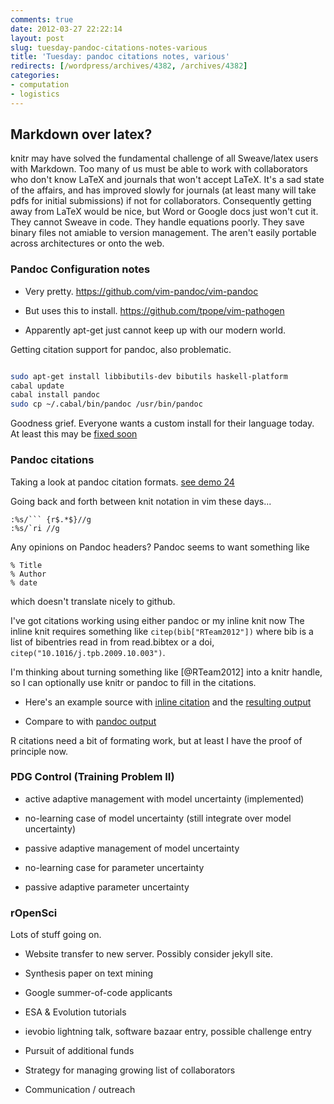 ```yaml
---
comments: true
date: 2012-03-27 22:22:14
layout: post
slug: tuesday-pandoc-citations-notes-various
title: 'Tuesday: pandoc citations notes, various'
redirects: [/wordpress/archives/4382, /archives/4382]
categories:
- computation
- logistics
---
```


## Markdown over latex?



knitr may have solved the fundamental challenge of all Sweave/latex users with Markdown. Too many of us must be able to work with collaborators who don't know LaTeX and journals that won't accept LaTeX.  It's a sad state of the affairs, and has improved slowly for journals (at least many will take pdfs for initial submissions) if not for collaborators.  Consequently getting away from LaTeX would be nice, but Word or Google docs just won't cut it.  They cannot Sweave in code.  They handle equations poorly.  They save binary files not amiable to version management. The aren't easily portable across architectures or onto the web.



### Pandoc Configuration notes







  * Very pretty.  https://github.com/vim-pandoc/vim-pandoc


  * But uses this to install.  https://github.com/tpope/vim-pathogen


  * Apparently apt-get just cannot keep up with our modern world.





Getting citation support for pandoc, also problematic.  


```bash

sudo apt-get install libbibutils-dev bibutils haskell-platform
cabal update
cabal install pandoc
sudo cp ~/.cabal/bin/pandoc /usr/bin/pandoc

```

Goodness grief.  Everyone wants a custom install for their language today.  At least this may be [fixed soon](https://bugs.launchpad.net/ubuntu/+source/haskell-citeproc-hs/+bug/881355)





### Pandoc citations



Taking a look at pandoc citation formats. [see demo 24](http://johnmacfarlane.net/pandoc/demos.html)

Going back and forth between knit notation in vim these days...


    
    
    :%s/``` {r$.*$}//g
    :%s/`ri //g
    



Any opinions on Pandoc headers?  Pandoc seems to want something like


    
    
    % Title
    % Author
    % date
    



which doesn't translate nicely to github.

I've got citations working using either pandoc or my inline knit now The inline knit requires something like `citep(bib["RTeam2012"])` where bib is a list of bibentries read in from read.bibtex or a doi, `citep("10.1016/j.tpb.2009.10.003")`.

I'm thinking about turning something like [@RTeam2012] into a knitr handle, so I can optionally use knitr or pandoc to fill in the citations.





  * Here's an example source with [inline citation](https://github.com/ropensci/rfishbase/blob/3ce7c7a7aa3113624a18ccd74c080a0c014537e8/inst/doc/rfishbase/source/rfishbase.md) and the [resulting output](https://github.com/ropensci/rfishbase/blob/3ce7c7a7aa3113624a18ccd74c080a0c014537e8/inst/doc/rfishbase/rfishbase.md)


  * Compare to with [pandoc output](https://github.com/ropensci/rfishbase/blob/3ce7c7a7aa3113624a18ccd74c080a0c014537e8/inst/doc/rfishbase/rfishbase_pandoc.md)



R citations need a bit of formating work, but at least I have the proof of principle now.



### PDG Control (Training Problem II)







  * active adaptive management with model uncertainty (implemented)


  * no-learning case of model uncertainty (still integrate over model uncertainty)


  * passive adaptive management of model uncertainty


  * no-learning case for parameter uncertainty


  * passive adaptive parameter uncertainty





### rOpenSci



Lots of stuff going on.





  * Website transfer to new server.  Possibly consider jekyll site.


  * Synthesis paper on text mining


  * Google summer-of-code applicants


  * ESA & Evolution tutorials


  * ievobio lightning talk, software bazaar entry, possible challenge entry


  * Pursuit of additional funds


  * Strategy for managing growing list of collaborators


  * Communication / outreach



